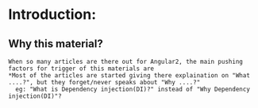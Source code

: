 # Introduction:
  ## Why this material?
    When so many articles are there out for Angular2, the main pushing factors for trigger of this materials are 
    *Most of the articles are started giving there explaination on "What ....?", but they forget/never speaks about "Why ....?"
	  eg: "What is Dependency injection(DI)?" instead of "Why Dependency injection(DI)"?
	  
   
   
   
   
	
	  
